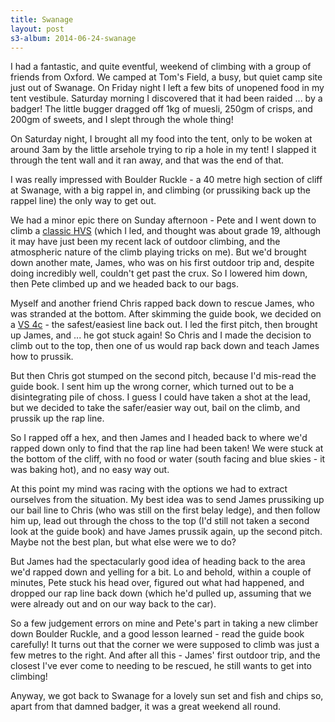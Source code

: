 ```yaml
---
title: Swanage
layout: post
s3-album: 2014-06-24-swanage
---
```


I had a fantastic, and quite eventful, weekend of climbing with a group of
friends from Oxford. We camped at Tom's Field, a busy, but quiet camp site
just out of Swanage. On Friday night I left a few bits of unopened food in my
tent vestibule. Saturday morning I discovered that it had been raided ... by a
badger! The little bugger dragged off 1kg of muesli, 250gm of crisps, and
200gm of sweets, and I slept through the whole thing!


On Saturday night, I brought all my food into the tent, only to be woken at
around 3am by the little arsehole trying to rip a hole in my tent! I slapped
it through the tent wall and it ran away, and that was the end of that.


I was really impressed with Boulder Ruckle - a 40 metre high section of
cliff at Swanage, with a big rappel in, and climbing (or prussiking back up
the rappel line) the only way to get out.


We had a minor epic there on Sunday afternoon - Pete and I went down to
climb a <a href="http://www.ukclimbing.com/logbook/c.php?i=14400">classic
HVS</a> (which I led, and thought was about grade 19, although it may have
just been my recent lack of outdoor climbing, and the atmospheric nature of
the climb playing tricks on me). But we'd brought down another mate, James,
who was on his first outdoor trip and, despite doing incredibly well, couldn't
get past the crux. So I lowered him down, then Pete climbed up and we headed
back to our bags.


Myself and another friend Chris rapped back down to rescue James, who was
stranded at the bottom. After skimming the guide book, we decided on
a <a href="http://www.ukclimbing.com/logbook/c.php?i=14403">VS 4c</a> - the
safest/easiest line back out. I led the first pitch, then brought up James,
and ... he got stuck again! So Chris and I made the decision to climb out to
the top, then one of us would rap back down and teach James how to prussik.


But then Chris got stumped on the second pitch, because I'd mis-read the
guide book. I sent him up the wrong corner, which turned out to be a
disintegrating pile of choss. I guess I could have taken a shot at the lead,
but we decided to take the safer/easier way out, bail on the climb, and
prussik up the rap line.


So I rapped off a hex, and then James and I headed back to where we'd
rapped down only to find that the rap line had been taken! We were stuck at
the bottom of the cliff, with no food or water (south facing and blue skies -
it was baking hot), and no easy way out.


At this point my mind was racing with the options we had to extract
ourselves from the situation. My best idea was to send James prussiking up our
bail line to Chris (who was still on the first belay ledge), and then follow
him up, lead out through the choss to the top (I'd still not taken a second
look at the guide book) and have James prussik again, up the second
pitch. Maybe not the best plan, but what else were we to do?


But James had the spectacularly good idea of heading back to the area we'd
rapped down and yelling for a bit. Lo and behold, within a couple of minutes,
Pete stuck his head over, figured out what had happened, and dropped our rap
line back down (which he'd pulled up, assuming that we were already out and on
our way back to the car).


So a few judgement errors on mine and Pete's part in taking a new climber
down Boulder Ruckle, and a good lesson learned - read the guide book
carefully! It turns out that the corner we were supposed to climb was just a
few metres to the right. And after all this - James' first outdoor trip, and
the closest I've ever come to needing to be rescued, he still wants to get
into climbing!


Anyway, we got back to Swanage for a lovely sun set and fish and chips so,
apart from that damned badger, it was a great weekend all round.
